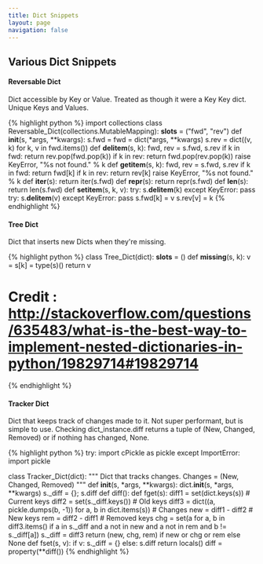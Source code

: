 ```yaml
---
title: Dict Snippets
layout: page
navigation: false
---
```

## Various Dict Snippets

#### Reversable Dict

Dict accessible by Key or Value. Treated as though it were a Key Key dict. Unique Keys and Values.

{% highlight python %}
import collections
class Reversable_Dict(collections.MutableMapping):
    __slots__ = ("fwd", "rev")
    def __init__(s, *args, **kwargs):
        s.fwd = fwd = dict(*args, **kwargs)
        s.rev = dict((v, k) for k, v in fwd.items())
    def __delitem__(s, k):
        fwd, rev = s.fwd, s.rev
        if k in fwd: return rev.pop(fwd.pop(k))
        if k in rev: return fwd.pop(rev.pop(k))
        raise KeyError, "%s not found." % k
    def __getitem__(s, k):
        fwd, rev = s.fwd, s.rev
        if k in fwd: return fwd[k]
        if k in rev: return rev[k]
        raise KeyError, "%s not found." % k
    def __iter__(s): return iter(s.fwd)
    def __repr__(s): return repr(s.fwd)
    def __len__(s): return len(s.fwd)
    def __setitem__(s, k, v):
        try: s.__delitem__(k)
        except KeyError: pass
        try: s.__delitem__(v)
        except KeyError: pass
        s.fwd[k] = v
        s.rev[v] = k
{% endhighlight %}


#### Tree Dict

Dict that inserts new Dicts when they're missing.

{% highlight python %}
class Tree_Dict(dict):
    __slots__ = ()
    def __missing__(s, k):
        v = s[k] = type(s)()
        return v
# Credit : http://stackoverflow.com/questions/635483/what-is-the-best-way-to-implement-nested-dictionaries-in-python/19829714#19829714
{% endhighlight %}


#### Tracker Dict

Dict that keeps track of changes made to it. Not super performant, but is simple to use.
Checking dict_instance.diff returns a tuple of (New, Changed, Removed) or if nothing has changed, None.

{% highlight python %}
try:
    import cPickle as pickle
except ImportError:
    import pickle

class Tracker_Dict(dict):
    """ Dict that tracks changes. Changes = (New, Changed, Removed) """
    def __init__(s, *args, **kwargs):
        dict.__init__(s, *args, **kwargs)
        s._diff = {}; s.diff
    def diff():
        def fget(s):
            diff1 = set(dict.keys(s)) # Current keys
            diff2 = set(s._diff.keys()) # Old keys
            diff3 = dict((a, pickle.dumps(b, -1)) for a, b in dict.items(s)) # Changes
            new = diff1 - diff2 # New keys
            rem = diff2 - diff1 # Removed keys
            chg = set(a for a, b in diff3.items() if a in s._diff and a not in new and a not in rem and b != s._diff[a])
            s._diff = diff3
            return (new, chg, rem) if new or chg or rem else None
        def fset(s, v):
            if v:
                s._diff = {}
            else:
                s.diff
        return locals()
    diff = property(**diff())
{% endhighlight %}
